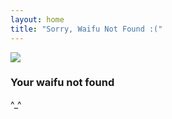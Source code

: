 ```yaml
---
layout: home
title: "Sorry, Waifu Not Found :("
---
```

![](https://media1.tenor.com/images/855cee1f678ef2c95e0cad492881d7f1/tenor.gif)
### Your waifu not found
^_^
